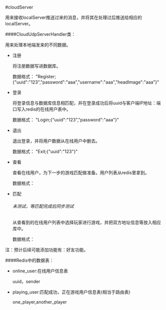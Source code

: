 #cloudServer

用来接收localServer推送过来的消息，并将其在处理过后推送给相应的localServer。

####CloudUdpServerHandler类：

用来处理本地端发来的不同数据。

- 注册 

  将注册数据写进数据库。
  
  数据格式： "Register;{\"uuid\":\"123\",\"password\":\"aaa\",\"username\":\"aaa\",\"headImage\":\"aaa\"}"

- 登录

  将登录信息与数据库信息相匹配，并在登录成功后将uuid与客户端IP地址：端口写入redis的在线用户表中。
  
  数据格式： "Login;{\"uuid\":\"123\",\"password\":\"aaa\"}"
  
- 退出

  退出登录，并将用户数据从在线用户中删去。
  
  数据格式： "Exit;{\"uuid\":\"123\"}"
  
- 查看

  查看在线用户，为下一步的游戏匹配做准备。用户列表从redis里拿到。
  
  数据格式： 
  
- 匹配  

  ###### 未测试，等匹配完成后同步测试

  从查看到的在线用户列表中选择玩家进行游戏，并把双方地址信息等放入相应库中。
  
  数据格式： 
  
注：预计后续可能添加功能有：好友功能。

####Redis中的数据表：

- online_user:在线用户信息表 

  uuid，sender

- playing_user:匹配成功，正在游戏用户信息表(相当于路由表)

  one_player,another_player